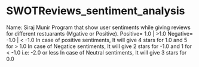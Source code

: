 SWOTReviews_sentiment_analysis
========================
Name: Siraj Munir
Program that show user sentiments while giving reviews for different restuarants (Mgative or Positive).
Positive= 1.0 | >1.0
Negative= -1.0 | < -1.0
In case of positive sentiments, It will give 4 stars for 1.0 and 5 for > 1.0
In case of Negatice sentiments, It will give 2 stars for -1.0 and 1 for < -1.0 i.e: -2.0 or less
In case of Neutral sentiments, It will give 3 stars for 0.0

